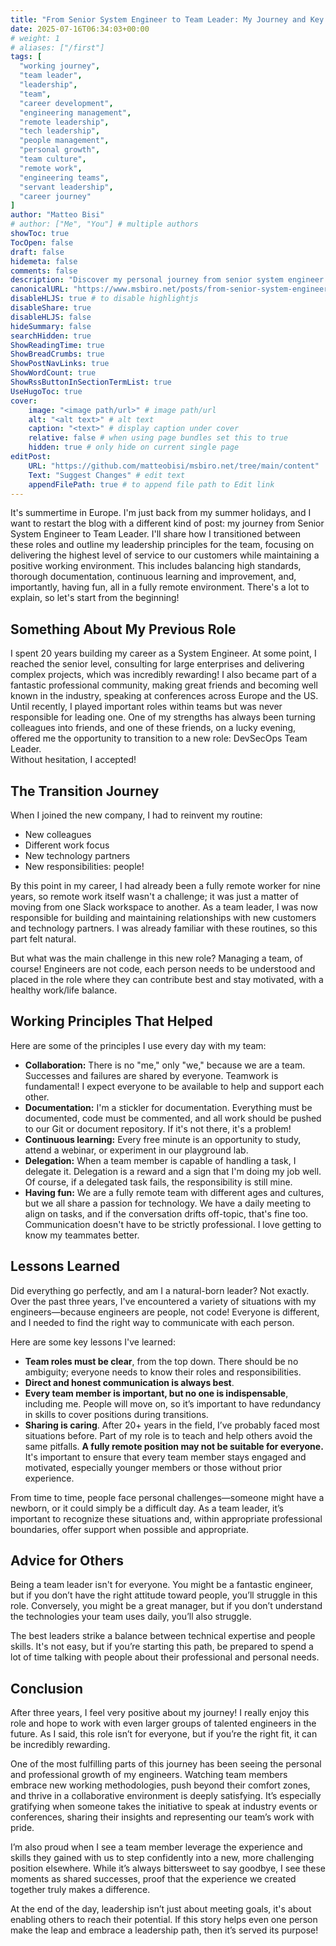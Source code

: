 ```yaml
---
title: "From Senior System Engineer to Team Leader: My Journey and Key Leadership Principles"
date: 2025-07-16T06:34:03+00:00
# weight: 1
# aliases: ["/first"]
tags: [
  "working journey",
  "team leader",
  "leadership",
  "team",
  "career development",
  "engineering management",
  "remote leadership",
  "tech leadership",
  "people management",
  "personal growth",
  "team culture",
  "remote work",
  "engineering teams",
  "servant leadership",
  "career journey"
]
author: "Matteo Bisi"
# author: ["Me", "You"] # multiple authors
showToc: true
TocOpen: false
draft: false
hidemeta: false
comments: false
description: "Discover my personal journey from senior system engineer to team leader. I share key leadership lessons, remote management principles, and advice for engineers moving into people management—all focused on fostering team growth and a positive, collaborative culture."
canonicalURL: "https://www.msbiro.net/posts/from-senior-system-engineer-to-team-leader-journey-leadership-principales/"
disableHLJS: true # to disable highlightjs
disableShare: true
disableHLJS: false
hideSummary: false
searchHidden: true
ShowReadingTime: true
ShowBreadCrumbs: true
ShowPostNavLinks: true
ShowWordCount: true
ShowRssButtonInSectionTermList: true
UseHugoToc: true
cover:
    image: "<image path/url>" # image path/url
    alt: "<alt text>" # alt text
    caption: "<text>" # display caption under cover
    relative: false # when using page bundles set this to true
    hidden: true # only hide on current single page
editPost:
    URL: "https://github.com/matteobisi/msbiro.net/tree/main/content"
    Text: "Suggest Changes" # edit text
    appendFilePath: true # to append file path to Edit link
---
```

It's summertime in Europe. I'm just back from my summer holidays, and I want to restart the blog with a different kind of post: my journey from Senior System Engineer to Team Leader. I'll share how I transitioned between these roles and outline my leadership principles for the team, focusing on delivering the highest level of service to our customers while maintaining a positive working environment. This includes balancing high standards, thorough documentation, continuous learning and improvement, and, importantly, having fun, all in a fully remote environment. There's a lot to explain, so let's start from the beginning!

## Something About My Previous Role

I spent 20 years building my career as a System Engineer. At some point, I reached the senior level, consulting for large enterprises and delivering complex projects, which was incredibly rewarding! I also became part of a fantastic professional community, making great friends and becoming well known in the industry, speaking at conferences across Europe and the US. Until recently, I played important roles within teams but was never responsible for leading one. One of my strengths has always been turning colleagues into friends, and one of these friends, on a lucky evening, offered me the opportunity to transition to a new role: DevSecOps Team Leader.  
Without hesitation, I accepted!

## The Transition Journey

When I joined the new company, I had to reinvent my routine:

- New colleagues
- Different work focus
- New technology partners
- New responsibilities: people!

By this point in my career, I had already been a fully remote worker for nine years, so remote work itself wasn't a challenge; it was just a matter of moving from one Slack workspace to another. As a team leader, I was now responsible for building and maintaining relationships with new customers and technology partners. I was already familiar with these routines, so this part felt natural.

But what was the main challenge in this new role? Managing a team, of course! Engineers are not code, each person needs to be understood and placed in the role where they can contribute best and stay motivated, with a healthy work/life balance.

## Working Principles That Helped

Here are some of the principles I use every day with my team:

- **Collaboration:** There is no "me," only "we," because we are a team. Successes and failures are shared by everyone. Teamwork is fundamental! I expect everyone to be available to help and support each other.
- **Documentation:** I'm a stickler for documentation. Everything must be documented, code must be commented, and all work should be pushed to our Git or document repository. If it's not there, it's a problem!
- **Continuous learning:** Every free minute is an opportunity to study, attend a webinar, or experiment in our playground lab.
- **Delegation:** When a team member is capable of handling a task, I delegate it. Delegation is a reward and a sign that I'm doing my job well. Of course, if a delegated task fails, the responsibility is still mine.
- **Having fun:** We are a fully remote team with different ages and cultures, but we all share a passion for technology. We have a daily meeting to align on tasks, and if the conversation drifts off-topic, that's fine too. Communication doesn't have to be strictly professional. I love getting to know my teammates better.


## Lessons Learned

Did everything go perfectly, and am I a natural-born leader? Not exactly. Over the past three years, I've encountered a variety of situations with my engineers—because engineers are people, not code! Everyone is different, and I needed to find the right way to communicate with each person.

Here are some key lessons I've learned:

- **Team roles must be clear**, from the top down. There should be no ambiguity; everyone needs to know their roles and responsibilities.
- **Direct and honest communication is always best**.
- **Every team member is important, but no one is indispensable**, including me. People will move on, so it’s important to have redundancy in skills to cover positions during transitions.
- **Sharing is caring**. After 20+ years in the field, I’ve probably faced most situations before. Part of my role is to teach and help others avoid the same pitfalls.
**A fully remote position may not be suitable for everyone.** It's important to ensure that every team member stays engaged and motivated, especially younger members or those without prior experience.

From time to time, people face personal challenges—someone might have a newborn, or it could simply be a difficult day. As a team leader, it’s important to recognize these situations and, within appropriate professional boundaries, offer support when possible and appropriate.

## Advice for Others

Being a team leader isn't for everyone. You might be a fantastic engineer, but if you don’t have the right attitude toward people, you’ll struggle in this role. Conversely, you might be a great manager, but if you don’t understand the technologies your team uses daily, you’ll also struggle.

The best leaders strike a balance between technical expertise and people skills. It's not easy, but if you’re starting this path, be prepared to spend a lot of time talking with people about their professional and personal needs.

## Conclusion

After three years, I feel very positive about my journey! I really enjoy this role and hope to work with even larger groups of talented engineers in the future. As I said, this role isn’t for everyone, but if you’re the right fit, it can be incredibly rewarding.

One of the most fulfilling parts of this journey has been seeing the personal and professional growth of my engineers. Watching team members embrace new working methodologies, push beyond their comfort zones, and thrive in a collaborative environment is deeply satisfying. It’s especially gratifying when someone takes the initiative to speak at industry events or conferences, sharing their insights and representing our team’s work with pride.

I’m also proud when I see a team member leverage the experience and skills they gained with us to step confidently into a new, more challenging position elsewhere. While it’s always bittersweet to say goodbye, I see these moments as shared successes, proof that the experience we created together truly makes a difference.

At the end of the day, leadership isn’t just about meeting goals, it's about enabling others to reach their potential. If this story helps even one person make the leap and embrace a leadership path, then it’s served its purpose!